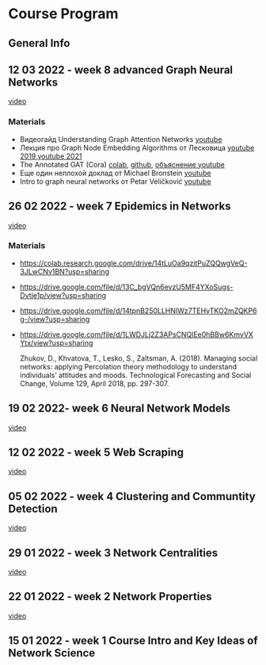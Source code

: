 # Course Program

## General Info


## 12 03 2022 - week 8 advanced Graph Neural Networks
[video](https://youtu.be/mPE28AVYQBk)

### Materials
* Видеогайд Understanding Graph Attention Networks [youtube](https://www.youtube.com/watch?v=A-yKQamf2Fc)
* Лекция про Graph Node Embedding Algorithms от Лесковица [youtube 2019](https://www.youtube.com/watch?v=7JELX6DiUxQ),[youtube 2021](https://www.youtube.com/watch?v=xop5tC9T5xM&list=PLoROMvodv4rPLKxIpqhjhPgdQy7imNkDn&index=29)
* The Annotated GAT (Cora) [colab](https://colab.research.google.com/drive/1RdYRbdvdZqkEL36UxkWXC1J_AmMLiBJb?usp=sharing), [github](https://github.com/gordicaleksa/pytorch-GAT/blob/main/The%20Annotated%20GAT%20(Cora).ipynb),  [объяснение youtube](https://www.youtube.com/watch?v=uFLeKkXWq2c)
* Еще один неплохой доклад от Michael Bronstein [youtube](https://www.youtube.com/watch?v=PLGcx65MhCc)
* Intro to graph neural networks от Petar Veličković [youtube](https://www.youtube.com/watch?v=8owQBFAHw7E)

## 26 02 2022 - week 7 Epidemics in Networks
[video](https://youtu.be/1jwyBHUzSAU)

### Materials
* https://colab.research.google.com/drive/14tLuOa9qzitPuZQQwgVeQ-3JLwCNy1BN?usp=sharing
* https://drive.google.com/file/d/13C_bgVQn6evzU5MF4YXoSugs-Dvtje1p/view?usp=sharing
* https://drive.google.com/file/d/14tpnB250LLHNIWz7TEHyTKO2mZQKP6g-/view?usp=sharing
* https://drive.google.com/file/d/1LWDJLj2Z3APsCNQlEe0hBBw6KmvVXYtx/view?usp=sharing

  Zhukov, D., Khvatova, T., Lesko, S., Zaltsman, A. (2018). Managing social networks: applying Percolation theory methodology to understand individuals’ attitudes and moods. Technological Forecasting and Social Change, Volume 129, April 2018, pp. 297-307.

## 19 02 2022- week 6 Neural Network Models
[video](https://youtu.be/_u2C3Vf80fI)

## 12 02 2022 - week 5 Web Scraping
[video](https://youtu.be/38LQ6W1ffr0)

## 05 02 2022 - week 4 Clustering and Communtity Detection
[video](https://youtu.be/d9UzCJ5iYmE)

## 29 01 2022 - week 3 Network Centralities
[video](https://youtu.be/9RZ4XBHP_ME)

## 22 01 2022 - week 2 Network Properties
[video](https://youtu.be/fHQ8-9QKhGk)

## 15 01 2022 - week 1 Course Intro and Key Ideas of Network Science